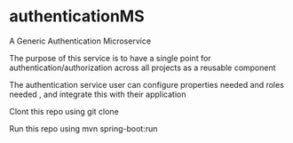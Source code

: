 # authenticationMS
A Generic Authentication Microservice

The purpose of this service is to have a single point for authentication/authorization across all projects as a reusable component 

The authentication service user can configure properties needed and roles needed , and integrate this with their application 

Clont this repo using git clone 

Run this repo using mvn spring-boot:run
